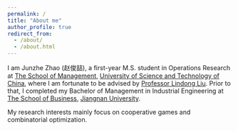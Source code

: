 ```yaml
---
permalink: /
title: "About me"
author_profile: true
redirect_from: 
  - /about/
  - /about.html
---
```


I am Junzhe Zhao (赵俊喆), a first-year M.S. student in Operations Research at [The School of Management](https://en.business.ustc.edu.cn/main.htm), [University of Science and Technology of China](https://en.ustc.edu.cn/), where I am fortunate to be advised by [Professor Lindong Liu](https://sites.google.com/view/ldliu/home). Prior to that, I completed my Bachelor of Management in 
Industrial Engineering at [The School of Business](https://busi.jiangnan.edu.cn/english/index.htm), [Jiangnan University](https://english.jiangnan.edu.cn/).

My research interests mainly focus on cooperative games and combinatorial optimization.
